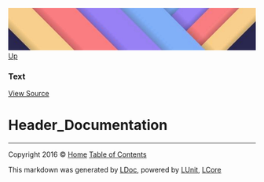 ![](../Content/LDoc-banner-small.png "")
[Up](Text.md)

### Text
[View Source](../Markdown/Text/Text.cs)

# Header_Documentation



---

Copyright 2016 &copy; [Home](../../README.md) [Table of Contents](../../TableOfContents.md)

This markdown was generated by [LDoc](https://github.com/CodeSingularity/LDoc), powered by [LUnit](https://github.com/CodeSingularity/LUnit), [LCore](https://github.com/CodeSingularity/LCore)
